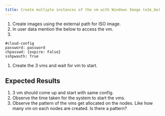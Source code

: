 ```yaml
---
title: Create multiple instances of the vm with Windows Image (e2e_be)
---
```

1. Create images using the external path for ISO image.
1. In user data mention the below to access the vm.
1. 
```
#cloud-config
password: password
chpasswd: {expire: False}
sshpwauth: True
```
1. Create the 3 vms and wait for vm to start.


## Expected Results
1. 3 vm should come up and start with same config.
1. Observe the time taken for the system to start the vms.
1. Observe the pattern of the vms get allocated on the nodes. Like how many vm on each nodes are created. Is there a pattern?
